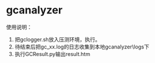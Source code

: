 # gcanalyzer

使用说明：
1.	把gclogger.sh放入压测环境，执行。
2.	待结束后把gc_xx.log的日志收集到本地gcanalyzer\logs下
3.	执行GCResult.py输出result.htm
